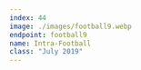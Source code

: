 ```yaml
---
index: 44
image: ./images/football9.webp
endpoint: football9
name: Intra-Football
class: "July 2019"
---
```

